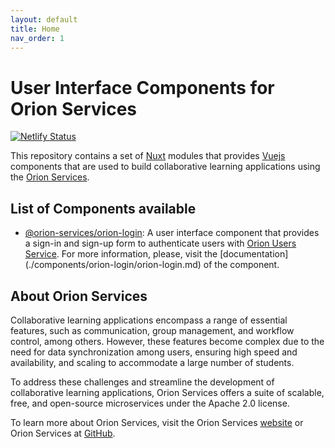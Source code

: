 ```yaml
---
layout: default
title: Home
nav_order: 1
---
```


# User Interface Components for Orion Services

[![Netlify Status](https://api.netlify.com/api/v1/badges/f8b61d44-3a90-4c59-94c1-8fbd60e82d15/deploy-status)](https://app.netlify.com/sites/ui-orion-services/deploys)

This repository contains a set of [Nuxt](https://nuxt.com/) modules that
provides [Vuejs](https://vuejs.org) components that are used to build
collaborative learning applications using the [Orion Services](https://orion-services.dev).

## List of Components available

- [@orion-services/orion-login](https://www.npmjs.com/package/@orion-services/orion-login):
  A user interface component that provides a sign-in and sign-up form to
  authenticate users with [Orion Users Service](https://users.orion-services.dev).
  For more information, please, visit the [documentation] (./components/orion-login/orion-login.md)
  of the component.

## About Orion Services

Collaborative learning applications encompass a range of essential features,
such as communication, group management, and workflow control, among others.
However, these features become complex due to the need for data synchronization
among users, ensuring high speed and availability, and scaling to accommodate a
large number of students.

To address these challenges and streamline the development of collaborative
learning applications, Orion Services offers a suite of scalable, free, and
open-source microservices under the Apache 2.0 license.

To learn more about Orion Services, visit the Orion Services
[website](https://orion-services.dev) or Orion Services at
[GitHub](https://github.com/orion-services).